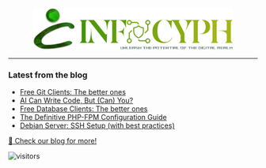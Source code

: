 <p align="center">
    <a href="https://infocyph.com" target="_blank">
        <img src="https://raw.githubusercontent.com/infocyph/.github/main/profile/logo-icon-slogun.png" width="80%">
    </a>
</p>

<hr>

### Latest from the blog
<!-- BLOG-POST-LIST:START -->
- [Free Git Clients: The better ones](https://blog.infocyph.com/free-git-clients-the-better-ones-db63c47949eb?source=rss----04c43a49e62c---4)
- [AI Can Write Code, But &lpar;Can&rpar; You?](https://blog.infocyph.com/ai-can-write-code-but-can-you-3b1a81f81a1a?source=rss----04c43a49e62c---4)
- [Free Database Clients: The better ones](https://blog.infocyph.com/free-database-clients-the-better-ones-8a7dfaa78b40?source=rss----04c43a49e62c---4)
- [The Definitive PHP-FPM Configuration Guide](https://blog.infocyph.com/the-definitive-php-fpm-configuration-guide-b6379b6a838b?source=rss----04c43a49e62c---4)
- [Debian Server: SSH Setup &lpar;with best practices&rpar;](https://blog.infocyph.com/debian-server-ssh-setup-with-best-practices-078f2c06c9c9?source=rss----04c43a49e62c---4)
<!-- BLOG-POST-LIST:END -->

[:book: Check our blog for more!](https://blog.infocyph.com/)

![visitors](https://visitor-badge.laobi.icu/badge?page_id=infocyph.com)

